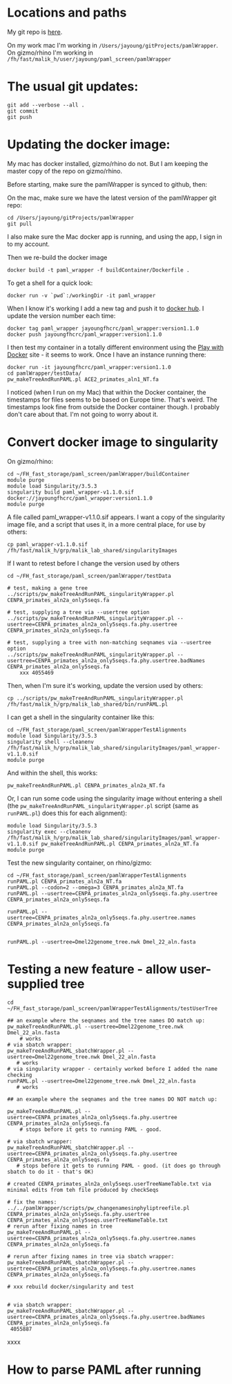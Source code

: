 # Locations and paths

My git repo is [here](https://github.com/jayoung/pamlWrapper).   

On my work mac I'm working in `/Users/jayoung/gitProjects/pamlWrapper`.  
On gizmo/rhino I'm working in `/fh/fast/malik_h/user/jayoung/paml_screen/pamlWrapper`

# The usual git updates:
```
git add --verbose --all .
git commit
git push
```

# Updating the docker image:

My mac has docker installed, gizmo/rhino do not. But I am keeping the master copy of the repo on gizmo/rhino.  

Before starting, make sure the pamlWrapper is synced to github, then:

On the mac, make sure we have the latest version of the pamlWrapper git repo:

```
cd /Users/jayoung/gitProjects/pamlWrapper
git pull
```

I also make sure the Mac docker app is running, and using the app, I sign in to my account.

Then we re-build the docker image
```
docker build -t paml_wrapper -f buildContainer/Dockerfile .
```
To get a shell for a quick look:
```
docker run -v `pwd`:/workingDir -it paml_wrapper
```


When I know it's working I add a new tag and push it to [docker hub](https://hub.docker.com/repository/docker/jayoungfhcrc/paml_wrapper).  I update the version number each time:
```
docker tag paml_wrapper jayoungfhcrc/paml_wrapper:version1.1.0
docker push jayoungfhcrc/paml_wrapper:version1.1.0
```

I then test my container in a totally different environment using the [Play with Docker](https://labs.play-with-docker.com) site - it seems to work. Once I have an instance running there:
```
docker run -it jayoungfhcrc/paml_wrapper:version1.1.0
cd pamlWrapper/testData/
pw_makeTreeAndRunPAML.pl ACE2_primates_aln1_NT.fa
```

I noticed (when I run on my Mac) that within the Docker container, the timestamps for files seems to be based on Europe time. That's weird. The timestamps look fine from outside the Docker container though. I probably don't care about that. I'm not going to worry about it.

# Convert docker image to singularity

On gizmo/rhino:
```
cd ~/FH_fast_storage/paml_screen/pamlWrapper/buildContainer
module purge
module load Singularity/3.5.3
singularity build paml_wrapper-v1.1.0.sif docker://jayoungfhcrc/paml_wrapper:version1.1.0
module purge
```
A file called paml_wrapper-v1.1.0.sif appears. I want a copy of the singularity image file, and a script that uses it, in a more central place, for use by others:
```
cp paml_wrapper-v1.1.0.sif /fh/fast/malik_h/grp/malik_lab_shared/singularityImages
```
If I want to retest before I change the version used by others
```
cd ~/FH_fast_storage/paml_screen/pamlWrapper/testData

# test, making a gene tree
../scripts/pw_makeTreeAndRunPAML_singularityWrapper.pl CENPA_primates_aln2a_only5seqs.fa

# test, supplying a tree via --usertree option
../scripts/pw_makeTreeAndRunPAML_singularityWrapper.pl --usertree=CENPA_primates_aln2a_only5seqs.fa.phy.usertree CENPA_primates_aln2a_only5seqs.fa

# test, supplying a tree with non-matching seqnames via --usertree option
../scripts/pw_makeTreeAndRunPAML_singularityWrapper.pl --usertree=CENPA_primates_aln2a_only5seqs.fa.phy.usertree.badNames CENPA_primates_aln2a_only5seqs.fa
    xxx 4055469
```


Then, when I'm sure it's working, update the version used by others:

```
cp ../scripts/pw_makeTreeAndRunPAML_singularityWrapper.pl /fh/fast/malik_h/grp/malik_lab_shared/bin/runPAML.pl
```

I can get a shell in the singularity container like this:
```
cd ~/FH_fast_storage/paml_screen/pamlWrapperTestAlignments
module load Singularity/3.5.3
singularity shell --cleanenv /fh/fast/malik_h/grp/malik_lab_shared/singularityImages/paml_wrapper-v1.1.0.sif
module purge
```

And within the shell, this works:
```
pw_makeTreeAndRunPAML.pl CENPA_primates_aln2a_NT.fa 
```

Or, I can run some code using the singularity image without entering a shell (the `pw_makeTreeAndRunPAML_singularityWrapper.pl` script (same as `runPAML.pl`) does this for each alignment):
```
module load Singularity/3.5.3
singularity exec --cleanenv /fh/fast/malik_h/grp/malik_lab_shared/singularityImages/paml_wrapper-v1.1.0.sif pw_makeTreeAndRunPAML.pl CENPA_primates_aln2a_NT.fa 
module purge
```

Test the new singularity container, on rhino/gizmo:
```
cd ~/FH_fast_storage/paml_screen/pamlWrapperTestAlignments
runPAML.pl CENPA_primates_aln2a_NT.fa
runPAML.pl --codon=2 --omega=3 CENPA_primates_aln2a_NT.fa
runPAML.pl --usertree=CENPA_primates_aln2a_only5seqs.fa.phy.usertree CENPA_primates_aln2a_only5seqs.fa

runPAML.pl --usertree=CENPA_primates_aln2a_only5seqs.fa.phy.usertree.names CENPA_primates_aln2a_only5seqs.fa


```

```
runPAML.pl --usertree=Dmel22genome_tree.nwk Dmel_22_aln.fasta
```


# Testing a new feature - allow user-supplied tree

```
cd ~/FH_fast_storage/paml_screen/pamlWrapperTestAlignments/testUserTree

## an example where the seqnames and the tree names DO match up:
pw_makeTreeAndRunPAML.pl --usertree=Dmel22genome_tree.nwk Dmel_22_aln.fasta
    # works
# via sbatch wrapper:
pw_makeTreeAndRunPAML_sbatchWrapper.pl --usertree=Dmel22genome_tree.nwk Dmel_22_aln.fasta
   # works
# via singularity wrapper - certainly worked before I added the name checking
runPAML.pl --usertree=Dmel22genome_tree.nwk Dmel_22_aln.fasta
   # works

## an example where the seqnames and the tree names DO NOT match up:

pw_makeTreeAndRunPAML.pl --usertree=CENPA_primates_aln2a_only5seqs.fa.phy.usertree CENPA_primates_aln2a_only5seqs.fa 
    # stops before it gets to running PAML - good.

# via sbatch wrapper:
pw_makeTreeAndRunPAML_sbatchWrapper.pl --usertree=CENPA_primates_aln2a_only5seqs.fa.phy.usertree CENPA_primates_aln2a_only5seqs.fa 
   # stops before it gets to running PAML - good. (it does go through sbatch to do it - that's OK)

# created CENPA_primates_aln2a_only5seqs.userTreeNameTable.txt via minimal edits from teh file produced by checkSeqs

# fix the names:
../../pamlWrapper/scripts/pw_changenamesinphyliptreefile.pl CENPA_primates_aln2a_only5seqs.fa.phy.usertree CENPA_primates_aln2a_only5seqs.userTreeNameTable.txt 
# rerun after fixing names in tree
pw_makeTreeAndRunPAML.pl --usertree=CENPA_primates_aln2a_only5seqs.fa.phy.usertree.names CENPA_primates_aln2a_only5seqs.fa 

# rerun after fixing names in tree via sbatch wrapper:
pw_makeTreeAndRunPAML_sbatchWrapper.pl --usertree=CENPA_primates_aln2a_only5seqs.fa.phy.usertree.names CENPA_primates_aln2a_only5seqs.fa 

# xxx rebuild docker/singularity and test


# via sbatch wrapper:
pw_makeTreeAndRunPAML_sbatchWrapper.pl --usertree=CENPA_primates_aln2a_only5seqs.fa.phy.usertree.badNames CENPA_primates_aln2a_only5seqs.fa 
 4055887
```


xxxx  


# How to parse PAML after running